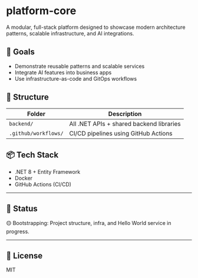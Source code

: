 # platform-core

A modular, full-stack platform designed to showcase modern architecture patterns, scalable infrastructure, and AI integrations.

## 🎯 Goals

- Demonstrate reusable patterns and scalable services
- Integrate AI features into business apps
- Use infrastructure-as-code and GitOps workflows

## 🧱 Structure

| Folder | Description |
|--------|-------------|
| `backend/` | All .NET APIs + shared backend libraries |
| `.github/workflows/` | CI/CD pipelines using GitHub Actions |

## 📦 Tech Stack

- .NET 8 + Entity Framework
- Docker
- GitHub Actions (CI/CD)

---

## 🚧 Status

🟡 Bootstrapping: Project structure, infra, and Hello World service in progress.

---

## 🔗 License

MIT
